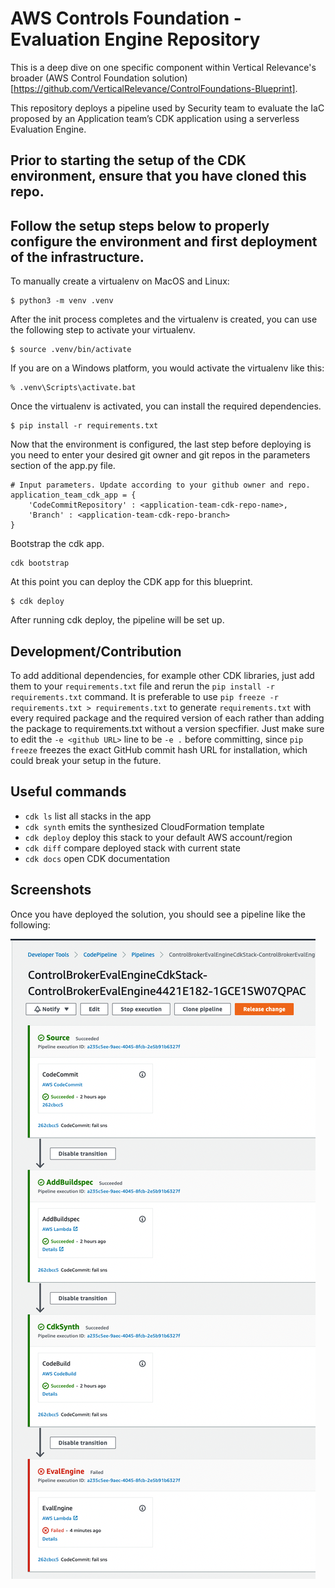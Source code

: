 # AWS Controls Foundation - Evaluation Engine Repository

This is a deep dive on one specific component within Vertical Relevance's 
broader (AWS Control Foundation solution)[https://github.com/VerticalRelevance/ControlFoundations-Blueprint].

This repository deploys a pipeline used by Security team
to evaluate the IaC proposed by an Application team’s CDK application
using a serverless Evaluation Engine.


## Prior to starting the setup of the CDK environment, ensure that you have cloned this repo.

## Follow the setup steps below to properly configure the environment and first deployment of the infrastructure.

To manually create a virtualenv on MacOS and Linux:

```
$ python3 -m venv .venv
```

After the init process completes and the virtualenv is created, you can use the following
step to activate your virtualenv.

```
$ source .venv/bin/activate
```

If you are on a Windows platform, you would activate the virtualenv like this:

```
% .venv\Scripts\activate.bat
```

Once the virtualenv is activated, you can install the required dependencies.

```
$ pip install -r requirements.txt
```

Now that the environment is configured, the last step before deploying is you
need to enter your desired git owner and git repos in the parameters section of
the app.py file.

```
# Input parameters. Update according to your github owner and repo.
application_team_cdk_app = {
    'CodeCommitRepository' : <application-team-cdk-repo-name>,
    'Branch' : <application-team-cdk-repo-branch>
}
```

Bootstrap the cdk app.

```
cdk bootstrap
```

At this point you can deploy the CDK app for this blueprint.

```
$ cdk deploy
```

After running cdk deploy, the pipeline will be set up.

## Development/Contribution

To add additional dependencies, for example other CDK libraries, just add
them to your `requirements.txt` file and rerun the `pip install -r requirements.txt`
command. It is preferable to use `pip freeze -r requirements.txt > requirements.txt`
to generate `requirements.txt` with every required package and the required
version of each rather than adding the package to requirements.txt without a
version specfifier. Just make sure to edit the `-e <github URL>` line to be `-e .`
before committing, since `pip freeze` freezes the exact GitHub commit hash URL for
installation, which could break your setup in the future.

## Useful commands

 * `cdk ls`          list all stacks in the app
 * `cdk synth`       emits the synthesized CloudFormation template
 * `cdk deploy`      deploy this stack to your default AWS account/region
 * `cdk diff`        compare deployed stack with current state
 * `cdk docs`        open CDK documentation

## Screenshots

Once you have deployed the solution, you should see a pipeline like the following:

![Screenshot of CodePipeline](./supplementary_files/readme/pipeline-screenshot-01.png)

